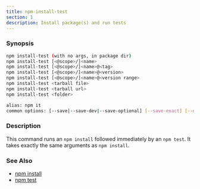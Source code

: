 ```yaml
---
title: npm-install-test
section: 1
description: Install package(s) and run tests
---
```


### Synopsis

```bash
npm install-test (with no args, in package dir)
npm install-test [<@scope>/]<name>
npm install-test [<@scope>/]<name>@<tag>
npm install-test [<@scope>/]<name>@<version>
npm install-test [<@scope>/]<name>@<version range>
npm install-test <tarball file>
npm install-test <tarball url>
npm install-test <folder>

alias: npm it
common options: [--save|--save-dev|--save-optional] [--save-exact] [--dry-run]
```

### Description

This command runs an `npm install` followed immediately by an `npm test`. It
takes exactly the same arguments as `npm install`.

### See Also

* [npm install](/commands/install)
* [npm test](/commands/test)
